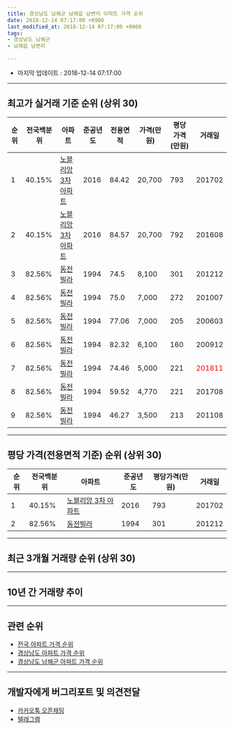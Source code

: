 ```yaml
---
title: 경상남도 남해군 남해읍 남변리 아파트 가격 순위
date: 2018-12-14 07:17:00 +0900
last_modified_at: 2018-12-14 07:17:00 +0900
tags:
- 경상남도 남해군
- 남해읍 남변리

---
```


* 마지막 업데이트 : 2018-12-14 07:17:00

---

## 최고가 실거래 기준 순위 (상위 30)


|순위|전국백분위|아파트|준공년도|전용면적|가격(만원)|평당가격(만원)|거래일|
|---|---|---|---|---|---|---|---|
|1|40.15%|[노블리앙 3차 아파트](https://search.naver.com/search.naver?query=%EA%B2%BD%EC%83%81%EB%82%A8%EB%8F%84+%EB%82%A8%ED%95%B4%EA%B5%B0+%EB%82%A8%ED%95%B4%EC%9D%8D+%EB%82%A8%EB%B3%80%EB%A6%AC+%EB%85%B8%EB%B8%94%EB%A6%AC%EC%95%99+3%EC%B0%A8+%EC%95%84%ED%8C%8C%ED%8A%B8)|2016|84.42|20,700|793|201702|
|2|40.15%|[노블리앙 3차 아파트](https://search.naver.com/search.naver?query=%EA%B2%BD%EC%83%81%EB%82%A8%EB%8F%84+%EB%82%A8%ED%95%B4%EA%B5%B0+%EB%82%A8%ED%95%B4%EC%9D%8D+%EB%82%A8%EB%B3%80%EB%A6%AC+%EB%85%B8%EB%B8%94%EB%A6%AC%EC%95%99+3%EC%B0%A8+%EC%95%84%ED%8C%8C%ED%8A%B8)|2016|84.57|20,700|792|201608|
|3|82.56%|[동전빌라](https://search.naver.com/search.naver?query=%EA%B2%BD%EC%83%81%EB%82%A8%EB%8F%84+%EB%82%A8%ED%95%B4%EA%B5%B0+%EB%82%A8%ED%95%B4%EC%9D%8D+%EB%82%A8%EB%B3%80%EB%A6%AC+%EB%8F%99%EC%A0%84%EB%B9%8C%EB%9D%BC)|1994|74.5|8,100|301|201212|
|4|82.56%|[동전빌라](https://search.naver.com/search.naver?query=%EA%B2%BD%EC%83%81%EB%82%A8%EB%8F%84+%EB%82%A8%ED%95%B4%EA%B5%B0+%EB%82%A8%ED%95%B4%EC%9D%8D+%EB%82%A8%EB%B3%80%EB%A6%AC+%EB%8F%99%EC%A0%84%EB%B9%8C%EB%9D%BC)|1994|75.0|7,000|272|201007|
|5|82.56%|[동전빌라](https://search.naver.com/search.naver?query=%EA%B2%BD%EC%83%81%EB%82%A8%EB%8F%84+%EB%82%A8%ED%95%B4%EA%B5%B0+%EB%82%A8%ED%95%B4%EC%9D%8D+%EB%82%A8%EB%B3%80%EB%A6%AC+%EB%8F%99%EC%A0%84%EB%B9%8C%EB%9D%BC)|1994|77.06|7,000|205|200603|
|6|82.56%|[동전빌라](https://search.naver.com/search.naver?query=%EA%B2%BD%EC%83%81%EB%82%A8%EB%8F%84+%EB%82%A8%ED%95%B4%EA%B5%B0+%EB%82%A8%ED%95%B4%EC%9D%8D+%EB%82%A8%EB%B3%80%EB%A6%AC+%EB%8F%99%EC%A0%84%EB%B9%8C%EB%9D%BC)|1994|82.32|6,100|160|200912|
|7|82.56%|[동전빌라](https://search.naver.com/search.naver?query=%EA%B2%BD%EC%83%81%EB%82%A8%EB%8F%84+%EB%82%A8%ED%95%B4%EA%B5%B0+%EB%82%A8%ED%95%B4%EC%9D%8D+%EB%82%A8%EB%B3%80%EB%A6%AC+%EB%8F%99%EC%A0%84%EB%B9%8C%EB%9D%BC)|1994|74.46|5,000|221|<span style="color:red">201811</span>|
|8|82.56%|[동전빌라](https://search.naver.com/search.naver?query=%EA%B2%BD%EC%83%81%EB%82%A8%EB%8F%84+%EB%82%A8%ED%95%B4%EA%B5%B0+%EB%82%A8%ED%95%B4%EC%9D%8D+%EB%82%A8%EB%B3%80%EB%A6%AC+%EB%8F%99%EC%A0%84%EB%B9%8C%EB%9D%BC)|1994|59.52|4,770|221|201708|
|9|82.56%|[동전빌라](https://search.naver.com/search.naver?query=%EA%B2%BD%EC%83%81%EB%82%A8%EB%8F%84+%EB%82%A8%ED%95%B4%EA%B5%B0+%EB%82%A8%ED%95%B4%EC%9D%8D+%EB%82%A8%EB%B3%80%EB%A6%AC+%EB%8F%99%EC%A0%84%EB%B9%8C%EB%9D%BC)|1994|46.27|3,500|213|201108|


---

## 평당 가격(전용면적 기준) 순위 (상위 30)


|순위|전국백분위|아파트|준공년도|평당가격(만원)|거래일|
|---|---|---|---|---|---|
|1|40.15%|[노블리앙 3차 아파트](https://search.naver.com/search.naver?query=%EA%B2%BD%EC%83%81%EB%82%A8%EB%8F%84+%EB%82%A8%ED%95%B4%EA%B5%B0+%EB%82%A8%ED%95%B4%EC%9D%8D+%EB%82%A8%EB%B3%80%EB%A6%AC+%EB%85%B8%EB%B8%94%EB%A6%AC%EC%95%99+3%EC%B0%A8+%EC%95%84%ED%8C%8C%ED%8A%B8)|2016|793|201702|
|2|82.56%|[동전빌라](https://search.naver.com/search.naver?query=%EA%B2%BD%EC%83%81%EB%82%A8%EB%8F%84+%EB%82%A8%ED%95%B4%EA%B5%B0+%EB%82%A8%ED%95%B4%EC%9D%8D+%EB%82%A8%EB%B3%80%EB%A6%AC+%EB%8F%99%EC%A0%84%EB%B9%8C%EB%9D%BC)|1994|301|201212|


---

## 최근 3개월 거래량 순위 (상위 30)


<div style="width:100%;">
    <canvas id="deal_count_ranking" height="250"></canvas>
</div>


<script>
new Chart(document.getElementById("deal_count_ranking"), {
    type: 'horizontalBar',
    data: {
        labels: ['동전빌라'],
        datasets: [{
            label: '실거래 수',
            data: [1],
            borderColor: "rgba(255, 0, 128, 1)",
            backgroundColor: "rgba(255, 0, 128, 0.5)",
            fill: false,
        }]
    },
    options: {
        responsive: true,
        title: {
            display: true,
            text: '최근 3개월 거래량 순위'
        },
        tooltips: {
            mode: 'index',
            intersect: false,
            callbacks: {
                title: function(tooltipItems, data) {
                    return "실거래 수:";
                },
                label: function(tooltipItem, data) {
                    return data.labels[tooltipItem.index] + ": " + tooltipItem.xLabel;
                }
            }
        },
        hover: {
            mode: 'nearest',
            intersect: true
        },
        scales: {
            xAxes: [{
                display: true,
                scaleLabel: {
                    display: true,
                    labelString: '실거래 수'
                },
                ticks: {
                    suggestedMin: 0,
                }
            }],
            yAxes: [{
                display: true,
                ticks: {
                    autoSkip: false,
                    callback: function(value, index, values) {
                        if (value.length > 15)
                            return value.substr(0, 13) + "...";
                        else
                            return value;
                    }
                },
                scaleLabel: {
                    display: false,
                }
            }]
        }
    }
});

</script>


---

## 10년 간 거래량 추이


<div style="width:100%;">
    <canvas id="deal_progress" height="250"></canvas>
</div>

<script>
new Chart(document.getElementById("deal_progress"), {
    type: 'line',
    data: {
        labels: ['200812','200901','200902','200903','200904','200905','200906','200907','200908','200909','200910','200911','200912','201001','201002','201003','201004','201005','201006','201007','201008','201009','201010','201011','201012','201101','201102','201103','201104','201105','201106','201107','201108','201109','201110','201111','201112','201201','201202','201203','201204','201205','201206','201207','201208','201209','201210','201211','201212','201301','201302','201303','201304','201305','201306','201307','201308','201309','201310','201311','201312','201401','201402','201403','201404','201405','201406','201407','201408','201409','201410','201411','201412','201501','201502','201503','201504','201505','201506','201507','201508','201509','201510','201511','201512','201601','201602','201603','201604','201605','201606','201607','201608','201609','201610','201611','201612','201701','201702','201703','201704','201705','201706','201707','201708','201709','201710','201711','201712','201801','201802','201803','201804','201805','201806','201807','201808','201809','201810','201811','201812'],
        datasets: [{
            label: '실거래 수',
            pointRadius: 1,
            data: [0, 0, 0, 0, 0, 0, 0, 0, 0, 0, 0, 0, 1, 0, 0, 0, 0, 0, 0, 1, 0, 0, 0, 0, 0, 0, 0, 0, 0, 2, 0, 0, 1, 0, 0, 0, 0, 0, 0, 0, 0, 0, 0, 0, 0, 0, 1, 0, 1, 0, 0, 0, 0, 0, 0, 0, 0, 0, 0, 0, 1, 0, 1, 1, 0, 0, 1, 0, 0, 0, 0, 0, 0, 0, 0, 0, 0, 0, 0, 0, 0, 0, 0, 0, 0, 0, 0, 1, 0, 0, 2, 1, 1, 0, 1, 0, 0, 0, 1, 0, 0, 0, 0, 0, 1, 0, 0, 0, 0, 0, 0, 0, 0, 0, 0, 0, 0, 0, 0, 1, 0],
            borderColor: "rgba(255, 201, 14, 1)",
            backgroundColor: "rgba(255, 201, 14, 0.5)",
            fill: true,
        }]
    },
    options: {
        responsive: true,
        title: {
            display: true,
            text: '10년간 거래량 추이'
        },
        tooltips: {
            mode: 'index',
            intersect: false,
        },
        hover: {
            mode: 'nearest',
            intersect: true
        },
        scales: {
            xAxes: [{
                display: true,
                scaleLabel: {
                    display: true,
                    labelString: '년/월'
                }
            }],
            yAxes: [{
                display: true,
                ticks: {
                    suggestedMin: 0,
                },
                scaleLabel: {
                    display: true,
                    labelString: '실거래 수'
                }
            }]
        }
    }
});

</script>


---

## 관련 순위

- [전국 아파트 가격 순위](https://inasie.github.io/apt-ranking/전국)
- [경상남도 아파트 가격 순위](https://inasie.github.io/apt-ranking/경상남도)
- [경상남도 남해군 아파트 가격 순위](https://inasie.github.io/apt-ranking/경상남도-남해군)


---

## 개발자에게 버그리포트 및 의견전달

- [카카오톡 오픈채팅](https://open.kakao.com/o/gLJUAP4)
- [텔레그램](https://t.me/inasie)


